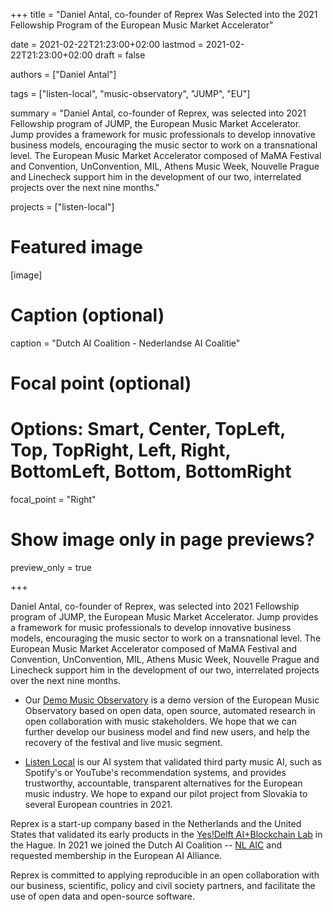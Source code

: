 +++
title = "Daniel Antal, co-founder of Reprex Was Selected into the 2021 Fellowship Program of the European Music Market Accelerator"

date = 2021-02-22T21:23:00+02:00
lastmod = 2021-02-22T21:23:00+02:00
draft = false

authors = ["Daniel Antal"]

tags = ["listen-local", "music-observatory", "JUMP", "EU"]

summary = "Daniel Antal, co-founder of Reprex, was selected into 2021 Fellowship program of JUMP, the European Music Market Accelerator. Jump provides a framework for music professionals to develop innovative business models, encouraging the music sector to work on a transnational level.  The European Music Market Accelerator composed of MaMA Festival and Convention, UnConvention, MIL, Athens Music Week, Nouvelle Prague and Linecheck support him in the development of our two, interrelated projects over the next nine months."

projects = ["listen-local"]

# Featured image
[image]
  # Caption (optional)
  caption = "Dutch AI Coalition - Nederlandse AI Coalitie"

  # Focal point (optional)
  # Options: Smart, Center, TopLeft, Top, TopRight, Left, Right, BottomLeft, Bottom, BottomRight
  focal_point = "Right"

  # Show image only in page previews?
  preview_only = true

+++

Daniel Antal, co-founder of Reprex, was selected into 2021 Fellowship program of JUMP, the European Music Market Accelerator. Jump provides a framework for music professionals to develop innovative business models, encouraging the music sector to work on a transnational level.  The European Music Market Accelerator composed of MaMA Festival and Convention, UnConvention, MIL, Athens Music Week, Nouvelle Prague and Linecheck support him in the development of our two, interrelated projects over the next nine months.

- Our [Demo Music Observatory](https://reprex.nl/project/music-observatory/) is a demo version of the European Music Observatory based on open data, open source, automated research in open collaboration with music stakeholders. We hope that we can further develop our business model and find new users, and help the recovery of the festival and live music segment.   

- [Listen Local](https://reprex.nl/project/listen-local/) is our AI system that validated third party music AI, such as Spotify's or YouTube's recommendation systems, and provides trustworthy, accountable, transparent alternatives for the European music industry. We hope to expand our pilot project from Slovakia to several European countries in 2021.

Reprex is a start-up company based in the Netherlands and the United States that validated its early products in the [Yes!Delft AI+Blockchain Lab](post/2020-09-25-yesdelft-validation/) in the Hague. In 2021 we joined the Dutch AI Coalition -- [NL AIC](post/2021-02-16-nlaic/) and requested membership in the European AI Alliance.

Reprex is committed to applying reproducible in an open collaboration with our business, scientific, policy and civil society partners, and facilitate the use of open data and open-source software.
